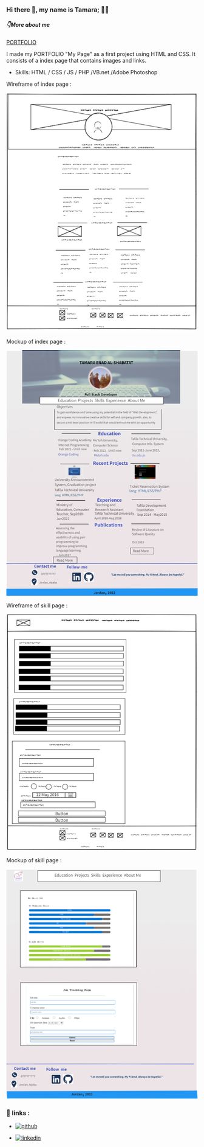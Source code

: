 
### Hi there 👋, my name is Tamara; 👨‍💻

##### 👇More about me 
[PORTFOLIO](https://tamara126enad.github.io/Academy-projects/) 


I made my PORTFOLIO  "My Page" as a first project using HTML and CSS. 
It consists of a index page that contains images and links.

- Skills: HTML / CSS / JS / PHP /VB.net /Adobe Photoshop

 Wireframe of index page :

![Wireframe](/imgs/wireframe.png)

 Mockup of index page :

![mockup](/imgs/mockup.png)


 Wireframe of skill page : 

![Wireframe1](/imgs/wireframe1.png)

Mockup of skill page :

![mockup1](/imgs/mockup2.png)





### 🔗 links :
* [<img src='https://cdn.jsdelivr.net/npm/simple-icons@3.0.1/icons/github.svg' alt='github' height='40'>](https://github.com/https://github.com/tamara126enad) 

* [<img src='https://cdn.jsdelivr.net/npm/simple-icons@3.0.1/icons/linkedin.svg' alt='linkedin' height='40'>](https://www.linkedin.com/in/https://www.linkedin.com/in/tamara-al-shabatat-060452123//)  